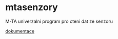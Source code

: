 # mtasenzory
M-TA univerzalni program pro cteni dat ze senzoru

[dokumentace](Dokumentace/Senzory_dokumentace.pdf)

